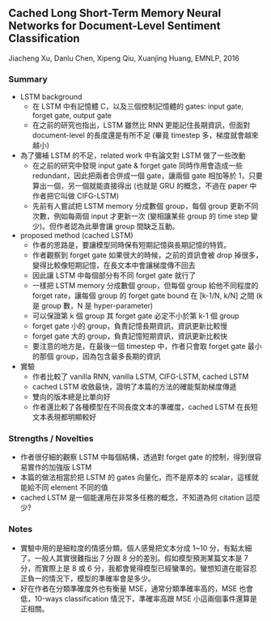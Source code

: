 ## Cached Long Short-Term Memory Neural Networks for Document-Level Sentiment Classification

Jiacheng Xu, Danlu Chen, Xipeng Qiu, Xuanjing Huang, EMNLP, 2016

### Summary
- LSTM background
  - 在 LSTM 中有記憶體 C，以及三個控制記憶體的 gates: input gate, forget gate, output gate
  - 在之前的研究也指出，LSTM 雖然比 RNN 更能記住長期資訊，但面對 document-level 的長度還是有所不足 (畢竟 timestep 多，梯度就會越來越小)
- 為了彌補 LSTM 的不足，related work 中有論文對 LSTM 做了一些改動
  - 在之前的研究中發現 input gate & forget gate 同時作用會造成一些 redundant，因此把兩者合併成一個 gate，讓兩個 gate 相加等於 1，只要算出一個，另一個就能直接得出 (也就是 GRU 的概念，不過在 paper 中作者把它叫做 CIFG-LSTM)
  - 先前有人嘗試把 LSTM memory 分成數個 group，每個 group 更新不同次數，例如每兩個 input 才更新一次 (變相讓某些 group 的 time step 變少)。但作者認為此舉會讓 group 間缺乏互動。
- proposed method (cached LSTM)
  - 作者的思路是，要讓模型同時保有短期記憶與長期記憶的特質。
  - 作者觀察到 forget gate 如果很大的時候，之前的資訊會被 drop 掉很多，變得比較像短期記憶，在長文本中會讓梯度傳不回去
  - 因此讓 LSTM 中每個部分有不同 forget gate 就行了
  - 一樣把 LSTM memory 分成數個 group，但每個 group 給他不同程度的 forget rate，讓每個 group 的 forget gate bound 在 [k-1/N, k/N] 之間 (k 是 group 數，N 是 hyper-parameter)
  - 可以保證第 k 個 group 其 forget gate 必定不小於第 k-1 個 group
  - forget gate 小的 group，負責記憶長期資訊，資訊更新比較慢
  - forget gate 大的 group，負責記憶短期資訊，資訊更新比較快
  - 要注意的地方是，在最後一個 timestep 中，作者只會取 forget gate 最小的那個 group，因為包含最多長期的資訊
- 實驗
  - 作者比較了 vanilla RNN, vanilla LSTM, CIFG-LSTM, cached LSTM
  - cached LSTM 收斂最快，證明了本篇的方法的確能幫助梯度傳遞
  - 雙向的版本總是比單向好
  - 作者還比較了各種模型在不同長度文本的準確度，cached LSTM 在長短文本表現都明顯較好

### Strengths / Novelties
- 作者很仔細的觀察 LSTM 中每個結構，透過對 forget gate 的控制，得到很容易實作的加強版 LSTM
- 本篇的做法相當於把 LSTM 的 gates 向量化，而不是原本的 scalar，這樣就能給不同 element 不同的值
- cached LSTM 是一個能運用在非常多任務的概念，不知道為何 citation 這麼少?

### Notes
- 實驗中用的是細粒度的情感分類。個人感覺把文本分成 1~10 分，有點太細了。一般人其實很難指出 7 分跟 8 分的差別。假如模型預測某篇文本是 7 分，而實際上是 8 或 6 分，我都會覺得模型已經蠻準的。蠻想知道在能容忍正負一的情況下，模型的準確率會是多少。
- 好在作者在分類準確度外也有衡量 MSE，通常分類準確率高的，MSE 也會低，10-ways classification 情況下，準確率高跟 MSE 小這兩個事件還算是正相關。